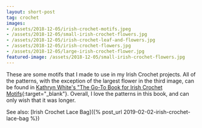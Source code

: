 ```yaml
---
layout: short-post
tag: crochet
images:
- /assets/2018-12-05/irish-crochet-motifs.jpeg
- /assets/2018-12-05/small-irish-crochet-flowers.jpg
- /assets/2018-12-05/irish-crochet-leaf-and-flowers.jpg
- /assets/2018-12-05/irish-crochet-flowers.jpg
- /assets/2018-12-05/large-irish-crochet-flower.jpg
featured-image: /assets/2018-12-05/small-irish-crochet-flowers.jpg
---
```

These are some motifs that I made to use in my Irish Crochet projects. All of the patterns, with the exception of the largest flower in the third image, can be found in [Kathryn White's "The Go-To Book for Irish Crochet Motifs](https://www.amazon.com/Go-Book-Irish-Crochet-Motifs/dp/1596359234){:target="_blank"}. Overall, I love the patterns in this book, and can only wish that it was longer.

See also: [Irish Crochet Lace Bag]({% post_url 2019-02-02-irish-crochet-lace-bag %})
